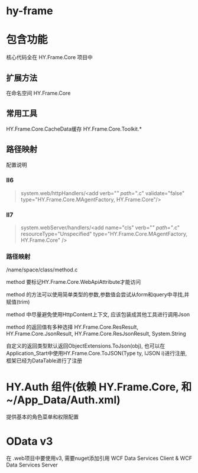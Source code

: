 hy-frame
========

# 包含功能
核心代码全在 HY.Frame.Core 项目中

## 扩展方法
在命名空间 HY.Frame.Core

## 常用工具
HY.Frame.Core.CacheData缓存
HY.Frame.Core.Toolkit.*

## 路径映射
配置说明
### II6
>system.web/httpHandlers/&lt;add verb="*" path="*.c" validate="false" type="HY.Frame.Core.MAgentFactory, HY.Frame.Core"/>

### II7
>system.webServer/handlers/&lt;add name="cls" verb="*" path="*.c" resourceType="Unspecified" type="HY.Frame.Core.MAgentFactory, HY.Frame.Core" />

### 路径映射
/name/space/class/method.c

method 要标记HY.Frame.Core.WebApiAttribute才能访问

method 的方法可以使用简单类型的参数,参数值会尝试从form和query中寻找,并赋值(trim)

method 中尽量避免使用HttpContent上下文, 应该包装成其他工具进行调用Json

method 的返回值有多种选择 HY.Frame.Core.ResResult, HY.Frame.Core.JsonResult, HY.Frame.Core.ResJsonResult, System.String

自定义的返回类型默认返回ObjectExtensions.ToJson(obj), 也可以在Application_Start中使用HY.Frame.Core.ToJSON(Type ty, IJSON i)进行注册, 框架已经为DataTable进行了注册

# HY.Auth 组件(依赖 HY.Frame.Core, 和 ~/App_Data/Auth.xml)

提供基本的角色菜单和权限配置


# OData v3
在 .web项目中要使用v3, 需要nuget添加引用 
WCF Data Services Client & 
WCF Data Services Server